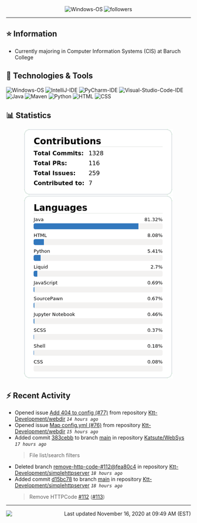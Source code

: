 <div align="center">
    <img 
        src="https://img.shields.io/badge/OS-Windows-informational?style=for-the-badge&color=3278be"
        alt="Windows-OS">
    <img 
        src="https://img.shields.io/github/followers/katsute?color=3278be&style=for-the-badge"
        alt="followers">
</div>

<hr>

## ⭐ Information

 - Currently majoring in Computer Information Systems (CIS) at Baruch College

## 🔧 Technologies & Tools

<img 
    src="https://img.shields.io/badge/OS-Windows-informational?style=flat-square&color=3278be"
    alt="Windows-OS">
<img 
    src="https://img.shields.io/badge/Editor-IntelliJ_IDEA-informational?style=flat-square&logo=intellij-idea&logoColor=white&color=3278be"
    alt="IntelliJ-IDE">
<img 
    src="https://img.shields.io/badge/Editor-PyCharm-informational?style=flat-square&logo=pycharm&logoColor=white&color=3278be"
    alt="PyCharm-IDE">
<img 
    src="https://img.shields.io/badge/Editor-Visual_Studio_Code-informational?style=flat-square&logo=Visual-Studio-Code&logoColor=white&color=3278be"
    alt="Visual-Studio-Code-IDE">
<img 
    src="https://img.shields.io/badge/Code-Java-informational?style=flat-square&logo=java&logoColor=white&color=3278be"
    alt="Java">
<img 
    src="https://img.shields.io/badge/Tools-Maven-informational?style=flat-square&logo=apache-maven&logoColor=white&color=3278be"
    alt="Maven">
<img 
    src="https://img.shields.io/badge/Code-Python-informational?style=flat-square&logo=python&logoColor=white&color=3278be"
    alt="Python">
<img 
    src="https://img.shields.io/badge/Code-HTML-informational?style=flat-square&logo=html5&logoColor=white&color=3278be"
    alt="HTML">
<img 
    src="https://img.shields.io/badge/Code-CSS-informational?style=flat-square&logo=css-wizardry&logoColor=white&color=3278be"
    alt="CSS">

## 📊 Statistics
<div align="center">
    <a href="https://github.com/Katsute/">
        <img src="https://github.com/Katsute/Katsute/blob/main/contributions.png">
    </a>
    <a href="https://github.com/Katsute/">
        <img src="https://github.com/Katsute/Katsute/blob/main/languages.png">
    </a>
</div>

## ⚡ Recent Activity

 - Opened issue [Add 404 to config (#77)](https://github.com/Ktt-Development/webdir/issues/77) from repository [Ktt-Development/webdir](https://github.com/Ktt-Development/webdir)  *`14 hours ago`*
 - Opened issue [Map config.yml (#76)](https://github.com/Ktt-Development/webdir/issues/76) from repository [Ktt-Development/webdir](https://github.com/Ktt-Development/webdir)  *`15 hours ago`*
 - Added commit [383cebb](https://github.com/Katsute/WebSys/commit/383cebba919620e02d52ca786d471811631ce139) to branch [main](https://github.com/Katsute/WebSys/tree/main) in repository [Katsute/WebSys](https://github.com/Katsute/WebSys)  *`17 hours ago`*
   > File list/search filters
 - Deleted branch [remove-http-code-#112@fea80c4](https://github.com/Ktt-Development/simplehttpserver/tree/remove-http-code-#112@fea80c4) in repository [Ktt-Development/simplehttpserver](https://github.com/Ktt-Development/simplehttpserver) *`18 hours ago`*
 - Added commit [d15bc78](https://github.com/Ktt-Development/simplehttpserver/commit/d15bc781f8b165fca1ed58eb66a220e9edaa9156) to branch [main](https://github.com/Ktt-Development/simplehttpserver/tree/main) in repository [Ktt-Development/simplehttpserver](https://github.com/Ktt-Development/simplehttpserver)  *`18 hours ago`*
   > Remove HTTPCode [#112](https://github.com/Ktt-Development/simplehttpserver/issues/112) ([#113](https://github.com/Ktt-Development/simplehttpserver/issues/113))

---
<img align="left" src="https://github.com/Katsute/Katsute/workflows/Update%20README.md/badge.svg"><p align="right">Last updated November 16, 2020 at 09:49 AM (EST)</p>
